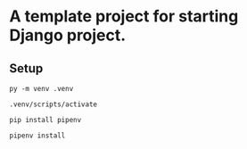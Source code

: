 # A template project for starting Django project.

## Setup
```
py -m venv .venv

.venv/scripts/activate

pip install pipenv

pipenv install
```
